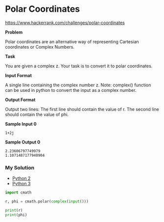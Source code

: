 # Polar Coordinates

https://www.hackerrank.com/challenges/polar-coordinates

**Problem**

Polar coordinates are an alternative way of representing Cartesian coordinates or Complex Numbers.

**Task**

You are given a complex z. Your task is to convert it to polar coordinates.

**Input Format**

A single line containing the complex number z. Note: complex() function can be used in python to convert the input as a complex number.

**Output Format**

Output two lines: 
The first line should contain the value of r. 
The second line should contain the value of phi.

**Sample Input 0**

```
1+2j
```

**Sample Output 0**

```
2.23606797749979 
1.1071487177940904
```

### My Solution

- [Python 2](python2.py)
- [Python 3](python3.py)
```python
import cmath

r, phi = cmath.polar(complex(input()))

print(r)
print(phi)
````